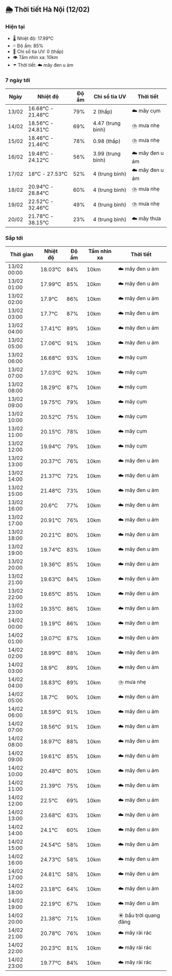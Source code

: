 ## 🌦️ Thời tiết Hà Nội (12/02)

### Hiện tại

- 🌡️ Nhiệt độ: 17.99℃
- 💦 Độ ẩm: 85%
- 🌟 Chỉ số tia UV: 0 (thấp)
- 👁️ Tầm nhìn xa: 10km
- ☂️ Thời tiết: ☁️ mây đen u ám

### 7 ngày tới

| Ngày | Nhiệt độ | Độ ẩm | Chỉ số tia UV | Thời tiết |
| --- | --- | --- | --- | --- |
| 13/02 | 16.68℃ - 21.48℃ | 79% | 2 (thấp) | ☁️ mây cụm |
| 14/02 | 18.56℃ - 24.81℃ | 69% | 4.47 (trung bình) | ⛈️ mưa nhẹ |
| 15/02 | 18.46℃ - 21.46℃ | 78% | 0.98 (thấp) | ⛈️ mưa nhẹ |
| 16/02 | 19.48℃ - 24.12℃ | 56% | 3.99 (trung bình) | ☁️ mây đen u ám |
| 17/02 | 18℃ - 27.53℃ | 52% | 4 (trung bình) | ☁️ mây đen u ám |
| 18/02 | 20.94℃ - 28.84℃ | 60% | 4 (trung bình) | ⛈️ mưa nhẹ |
| 19/02 | 22.52℃ - 32.46℃ | 49% | 4 (trung bình) | ⛈️ mưa nhẹ |
| 20/02 | 21.78℃ - 38.15℃ | 23% | 4 (trung bình) | ☁️ mây thưa |

### Sắp tới

| Thời gian | Nhiệt độ | Độ ẩm | Tầm nhìn xa | Thời tiết |
| --- | --- | --- | --- | --- |
| 13/02 00:00 | 18.03℃ | 84% | 10km | ☁️ mây đen u ám |
| 13/02 01:00 | 17.99℃ | 85% | 10km | ☁️ mây đen u ám |
| 13/02 02:00 | 17.9℃ | 86% | 10km | ☁️ mây đen u ám |
| 13/02 03:00 | 17.7℃ | 87% | 10km | ☁️ mây đen u ám |
| 13/02 04:00 | 17.41℃ | 89% | 10km | ☁️ mây đen u ám |
| 13/02 05:00 | 17.06℃ | 91% | 10km | ☁️ mây đen u ám |
| 13/02 06:00 | 16.68℃ | 93% | 10km | ☁️ mây cụm |
| 13/02 07:00 | 17.03℃ | 92% | 10km | ☁️ mây cụm |
| 13/02 08:00 | 18.29℃ | 87% | 10km | ☁️ mây cụm |
| 13/02 09:00 | 19.75℃ | 79% | 10km | ☁️ mây cụm |
| 13/02 10:00 | 20.52℃ | 75% | 10km | ☁️ mây cụm |
| 13/02 11:00 | 20.15℃ | 78% | 10km | ☁️ mây cụm |
| 13/02 12:00 | 19.94℃ | 79% | 10km | ☁️ mây cụm |
| 13/02 13:00 | 20.37℃ | 76% | 10km | ☁️ mây đen u ám |
| 13/02 14:00 | 21.37℃ | 72% | 10km | ☁️ mây đen u ám |
| 13/02 15:00 | 21.48℃ | 73% | 10km | ☁️ mây đen u ám |
| 13/02 16:00 | 20.6℃ | 77% | 10km | ☁️ mây đen u ám |
| 13/02 17:00 | 20.91℃ | 76% | 10km | ☁️ mây đen u ám |
| 13/02 18:00 | 20.21℃ | 80% | 10km | ☁️ mây đen u ám |
| 13/02 19:00 | 19.74℃ | 83% | 10km | ☁️ mây đen u ám |
| 13/02 20:00 | 19.36℃ | 85% | 10km | ☁️ mây đen u ám |
| 13/02 21:00 | 19.63℃ | 84% | 10km | ☁️ mây đen u ám |
| 13/02 22:00 | 19.65℃ | 85% | 10km | ☁️ mây đen u ám |
| 13/02 23:00 | 19.35℃ | 86% | 10km | ☁️ mây đen u ám |
| 14/02 00:00 | 19.19℃ | 86% | 10km | ☁️ mây đen u ám |
| 14/02 01:00 | 19.07℃ | 87% | 10km | ☁️ mây đen u ám |
| 14/02 02:00 | 18.99℃ | 88% | 10km | ☁️ mây đen u ám |
| 14/02 03:00 | 18.9℃ | 89% | 10km | ☁️ mây đen u ám |
| 14/02 04:00 | 18.83℃ | 89% | 10km | ⛈️ mưa nhẹ |
| 14/02 05:00 | 18.7℃ | 90% | 10km | ☁️ mây đen u ám |
| 14/02 06:00 | 18.59℃ | 91% | 10km | ☁️ mây đen u ám |
| 14/02 07:00 | 18.56℃ | 91% | 10km | ☁️ mây đen u ám |
| 14/02 08:00 | 18.97℃ | 88% | 10km | ☁️ mây đen u ám |
| 14/02 09:00 | 19.61℃ | 85% | 10km | ☁️ mây đen u ám |
| 14/02 10:00 | 20.48℃ | 80% | 10km | ☁️ mây đen u ám |
| 14/02 11:00 | 21.39℃ | 75% | 10km | ☁️ mây đen u ám |
| 14/02 12:00 | 22.5℃ | 69% | 10km | ☁️ mây đen u ám |
| 14/02 13:00 | 23.68℃ | 63% | 10km | ☁️ mây đen u ám |
| 14/02 14:00 | 24.1℃ | 60% | 10km | ☁️ mây đen u ám |
| 14/02 15:00 | 24.54℃ | 58% | 10km | ☁️ mây đen u ám |
| 14/02 16:00 | 24.73℃ | 58% | 10km | ☁️ mây đen u ám |
| 14/02 17:00 | 24.81℃ | 58% | 10km | ☁️ mây đen u ám |
| 14/02 18:00 | 23.18℃ | 64% | 10km | ☁️ mây đen u ám |
| 14/02 19:00 | 22.19℃ | 67% | 10km | ☁️ mây đen u ám |
| 14/02 20:00 | 21.38℃ | 71% | 10km | ☀️ bầu trời quang đãng |
| 14/02 21:00 | 20.78℃ | 76% | 10km | ☁️ mây rải rác |
| 14/02 22:00 | 20.23℃ | 81% | 10km | ☁️ mây rải rác |
| 14/02 23:00 | 19.77℃ | 84% | 10km | ☁️ mây rải rác |

